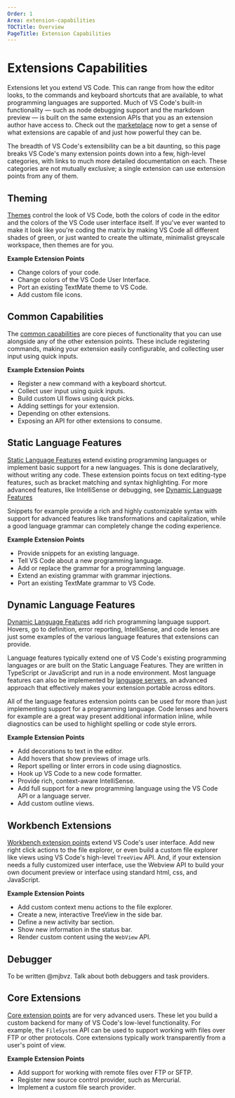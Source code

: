 ```yaml
---
Order: 1
Area: extension-capabilities
TOCTitle: Overview
PageTitle: Extension Capabilities
---
```


# Extensions Capabilities

Extensions let you extend VS Code. This can range from how the editor looks, to the commands and keyboard shortcuts that are available, to what programming languages are supported. Much of VS Code's built-in functionality — such as node debugging support and the markdown preview — is built on the same extension APIs that you as an extension author have access to. Check out the [marketplace](https://marketplace.visualstudio.com/vscode) now to get a sense of what extensions are capable of and just how powerful they can be.

The breadth of VS Code's extensibility can be a bit daunting, so this page breaks VS Code's many extension points down into a few, high-level categories, with links to much more detailed documentation on each. These categories are not mutually exclusive; a single extension can use extension points from any of them.


## Theming

[Themes](theming) control the look of VS Code, both the colors of code in the editor and the colors of the VS Code user interface itself. If you've ever wanted to make it look like you're coding the matrix by making VS Code all different shades of green, or just wanted to create the ultimate, minimalist greyscale workspace, then themes are for you.

**Example Extension Points**

- Change colors of your code.
- Change colors of the VS Code User Interface.
- Port an existing TextMate theme to VS Code.
- Add custom file icons.

## Common Capabilities

The [common capabilities](common-capabilities) are core pieces of functionality that you can use alongside any of the other extension points. These include registering commands, making your extension easily configurable, and collecting user input using quick inputs.

**Example Extension Points**

- Register a new command with a keyboard shortcut.
- Collect user input using quick inputs.
- Build custom UI flows using quick picks.
- Adding settings for your extension.
- Depending on other extensions.
- Exposing an API for other extensions to consume.

## Static Language Features

[Static Language Features](/api/language-extensions/overview#Static-Language-Features) extend existing programming languages or implement basic support for a new languages. This is done declaratively, without writing any code. These extension points focus on text editing-type features, such as bracket matching and syntax highlighting. For more advanced features, like IntelliSense or debugging, see [Dynamic Language Features](#dynamic-language-features)

Snippets for example provide a rich and highly customizable syntax with support for advanced features like transformations and capitalization, while a good language grammar can completely change the coding experience.

**Example Extension Points**

- Provide snippets for an existing language.
- Tell VS Code about a new programming language.
- Add or replace the grammar for a programming language.
- Extend an existing grammar with grammar injections.
- Port an existing TextMate grammar to VS Code.

## Dynamic Language Features

[Dynamic Language Features](/api/language-extensions/overview#Dynamic-Language-Features) add rich programming language support. Hovers, go to definition, error reporting, IntelliSense, and code lenses are just some examples of the various language features that extensions can provide.

Language features typically extend one of VS Code's existing programming languages or are built on the Static Language Features. They are written in TypeScript or JavaScript and run in a node environment. Most language features can also be implemented by [language servers](/docs/extensions/example-language-server.md), an advanced approach that effectively makes your extension portable across editors.

All of the language features extension points can be used for more than just implementing support for a programming language. Code lenses and hovers for example are a great way present additional information inline, while diagnostics can be used to highlight spelling or code style errors.

**Example Extension Points**

- Add decorations to text in the editor.
- Add hovers that show previews of image urls.
- Report spelling or linter errors in code using diagnostics.
- Hook up VS Code to a new code formatter.
- Provide rich, context-aware IntelliSense.
- Add full support for a new programming language using the VS Code API or a language server.
- Add custom outline views.

## Workbench Extensions

[Workbench extension points](extending-workbench) extend VS Code's user interface. Add new right click actions to the file explorer, or even build a custom file explorer like views using VS Code's high-level `TreeView` API. And, if your extension needs a fully customized user interface, use the Webview API to build your own document preview or interface using standard html, css, and JavaScript.

**Example Extension Points**

- Add custom context menu actions to the file explorer.
- Create a new, interactive TreeView in the side bar.
- Define a new activity bar section.
- Show new information in the status bar.
- Render custom content using the `WebView` API.

## Debugger

To be written @mjbvz.
Talk about both debuggers and task providers.

## Core Extensions

[Core extension points](extending-core-functionalities) are for very advanced users. These let you build a custom backend for many of VS Code's low-level functionality. For example, the `FileSystem` API can be used to support working with files over FTP or other protocols. Core extensions typically work transparently from a user's point of view.

**Example Extension Points**

- Add support for working with remote files over FTP or SFTP.
- Register new source control provider, such as Mercurial.
- Implement a custom file search provider.
